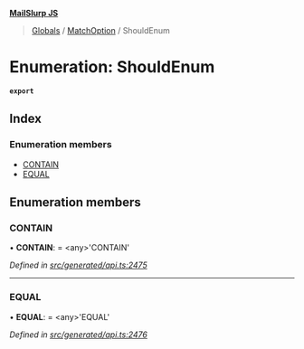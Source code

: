 **[MailSlurp JS](../README.md)**

> [Globals](../README.md) / [MatchOption](../modules/matchoption.md) / ShouldEnum

# Enumeration: ShouldEnum

**`export`** 

## Index

### Enumeration members

* [CONTAIN](matchoption.shouldenum.md#contain)
* [EQUAL](matchoption.shouldenum.md#equal)

## Enumeration members

### CONTAIN

•  **CONTAIN**:  = \<any>'CONTAIN'

*Defined in [src/generated/api.ts:2475](https://github.com/mailslurp/mailslurp-client/blob/a8663d0/src/generated/api.ts#L2475)*

___

### EQUAL

•  **EQUAL**:  = \<any>'EQUAL'

*Defined in [src/generated/api.ts:2476](https://github.com/mailslurp/mailslurp-client/blob/a8663d0/src/generated/api.ts#L2476)*
